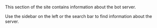 This section of the site contains information about the bot server.

Use the sidebar on the left or the search bar to find information about the server.
